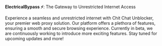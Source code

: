 **ElectricalBypass ⚡️**: The Gateway to Unrestricted Internet Access

Experience a seamless and unrestricted internet with Chit Chat Unblocker, your premier web proxy solution. Our platform offers a plethora of features, ensuring a smooth and secure browsing experience. Currently in beta, we are continuously working to introduce more exciting features. Stay tuned for upcoming updates and more!
